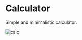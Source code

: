 # Calculator
Simple and minimalistic calculator.

![calc](https://user-images.githubusercontent.com/116380934/230697696-4f64328e-78be-4972-b213-3d8c8d822b2d.png)
